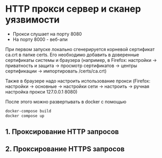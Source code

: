 # HTTP прокси сервер и сканер уязвимости

- Прокси слушает на порту 8080
- На порту 8000 - веб-апи

При первом запуске локально сгенерируется корневой сертификат ca.crt в папке certs. Его необходимо добавить в доверенные сертификаты системы и браузера (например, в Firefox: настройки -> приватность и защита -> просмотр сертификатов -> центры сертификации -> импортировать /certs/ca.crt)

Также в браузере надо настроить использование прокси (Firefox: настройки -> основные -> настройки сети -> настроить -> ручная настройка прокси 127.0.0.1 8080)

После этого можно развертывать в docker c помощью 

```bash
docker-compose build 
docker compose up
```

## 1. Проксирование HTTP запросов

## 2. Проксирование HTTPS запросов

